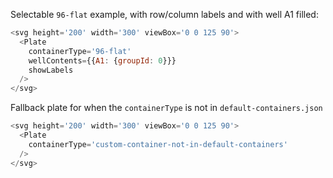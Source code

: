 Selectable `96-flat` example, with row/column labels and with well A1 filled:

```js
<svg height='200' width='300' viewBox='0 0 125 90'>
  <Plate
    containerType='96-flat'
    wellContents={{A1: {groupId: 0}}}
    showLabels
  />
</svg>
```

Fallback plate for when the `containerType` is not in `default-containers.json`

```js
<svg height='200' width='300' viewBox='0 0 125 90'>
  <Plate
    containerType='custom-container-not-in-default-containers'
  />
</svg>
```
